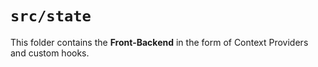 # `src/state`

This folder contains the **Front-Backend** in the form of Context Providers and custom hooks.
